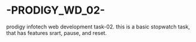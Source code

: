 # -PRODIGY_WD_02-
prodigy infotech web development task-02.
this is a basic stopwatch task, that has features srart, pause, and reset.
